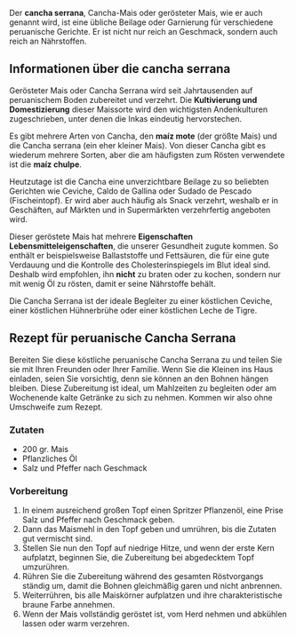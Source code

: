 Der **cancha serrana**, Cancha-Mais oder gerösteter Mais, wie er auch genannt wird, ist eine übliche Beilage oder Garnierung für verschiedene peruanische Gerichte. Er ist nicht nur reich an Geschmack, sondern auch reich an Nährstoffen. 

## Informationen über die cancha serrana

Gerösteter Mais oder Cancha Serrana wird seit Jahrtausenden auf peruanischem Boden zubereitet und verzehrt. Die **Kultivierung und Domestizierung** dieser Maissorte wird den wichtigsten Andenkulturen zugeschrieben, unter denen die Inkas eindeutig hervorstechen.

Es gibt mehrere Arten von Cancha, den **maíz mote** (der größte Mais) und die Cancha serrana (ein eher kleiner Mais). Von dieser Cancha gibt es wiederum mehrere Sorten, aber die am häufigsten zum Rösten verwendete ist die **maíz chulpe**.

Heutzutage ist die Cancha eine unverzichtbare Beilage zu so beliebten Gerichten wie Ceviche, Caldo de Gallina oder Sudado de Pescado (Fischeintopf). Er wird aber auch häufig als Snack verzehrt, weshalb er in Geschäften, auf Märkten und in Supermärkten verzehrfertig angeboten wird.

Dieser geröstete Mais hat mehrere **Eigenschaften** **Lebensmitteleigenschaften**, die unserer Gesundheit zugute kommen. So enthält er beispielsweise Ballaststoffe und Fettsäuren, die für eine gute Verdauung und die Kontrolle des Cholesterinspiegels im Blut ideal sind. Deshalb wird empfohlen, ihn **nicht** zu braten oder zu kochen, sondern nur mit wenig Öl zu rösten, damit er seine Nährstoffe behält.

Die Cancha Serrana ist der ideale Begleiter zu einer köstlichen Ceviche, einer köstlichen Hühnerbrühe oder einer köstlichen Leche de Tigre.


## Rezept für peruanische Cancha Serrana

Bereiten Sie diese köstliche peruanische Cancha Serrana zu und teilen Sie sie mit Ihren Freunden oder Ihrer Familie. Wenn Sie die Kleinen ins Haus einladen, seien Sie vorsichtig, denn sie können an den Bohnen hängen bleiben. Diese Zubereitung ist ideal, um Mahlzeiten zu begleiten oder am Wochenende kalte Getränke zu sich zu nehmen. Kommen wir also ohne Umschweife zum Rezept.


### Zutaten

- 200 gr. Mais
- Pflanzliches Öl
- Salz und Pfeffer nach Geschmack

### Vorbereitung

1.  In einem ausreichend großen Topf einen Spritzer Pflanzenöl, eine Prise Salz und Pfeffer nach Geschmack geben.
2.  Dann das Maismehl in den Topf geben und umrühren, bis die Zutaten gut vermischt sind.
3.  Stellen Sie nun den Topf auf niedrige Hitze, und wenn der erste Kern aufplatzt, beginnen Sie, die Zubereitung bei abgedecktem Topf umzurühren.
4.  Rühren Sie die Zubereitung während des gesamten Röstvorgangs ständig um, damit die Bohnen gleichmäßig garen und nicht anbrennen.
5.  Weiterrühren, bis alle Maiskörner aufplatzen und ihre charakteristische braune Farbe annehmen.
6.  Wenn der Mais vollständig geröstet ist, vom Herd nehmen und abkühlen lassen oder warm verzehren.
